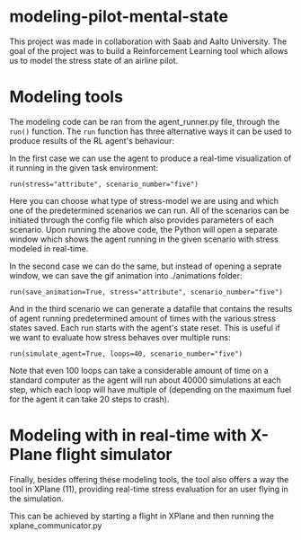 # modeling-pilot-mental-state

This project was made in collaboration with Saab and Aalto University. The goal of the project was to build a Reinforcement Learning tool which allows us to model the stress state of an airline pilot.

Modeling tools
==============

The modeling code can be ran from the agent_runner.py file, through the `run()` function. The `run` function has three alternative ways it can be used to produce results of the RL agent's behaviour:

In the first case we can use the agent to produce a real-time visualization of it running in the given task environment:

`run(stress="attribute", scenario_number="five")`

Here you can choose what type of stress-model we are using and which one of the predetermined scenarios we can run. All of the scenarios can be initiated through the config file which also provides parameters of each scenario. Upon running the above code, the Python will open a separate window which shows the agent running in the given scenario with stress modeled in real-time. 

In the second case we can do the same, but instead of opening a seprate window, we can save the gif animation into ./animations folder:

`run(save_animation=True, stress="attribute", scenario_number="five")`

And in the third scenario we can generate a datafile that contains the results of agent running predetermined amount of times with the various stress states saved. Each run starts with the agent's state reset. This is useful if we want to evaluate how stress behaves over multiple runs:

`run(simulate_agent=True, loops=40, scenario_number="five")`

Note that even 100 loops can take a considerable amount of time on a standard computer as the agent will run about 40000 simulations at each step, which each loop will have multiple of (depending on the maximum fuel for the agent it can take 20 steps to crash).

Modeling with in real-time with X-Plane flight simulator
========================================================

Finally, besides offering these modeling tools, the tool also offers a way the tool in XPlane (11), providing real-time stress evaluation for an user flying in the simulation.

This can be achieved by starting a flight in XPlane and then running the xplane_communicator.py
